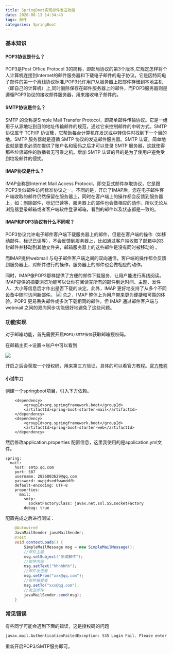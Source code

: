 ```yaml
---
title: SpringBoot实现邮件发送功能
date: 2020-08-13 14:34:43
tags: 邮件
categories: SpringBoot
---
```

### 基本知识
#### POP3协议是什么？

POP3是Post Office Protocol 3的简称，即邮局协议的第3个版本,它规定怎样将个人计算机连接到Internet的邮件服务器和下载电子邮件的电子协议。它是因特网电子邮件的第一个离线协议标准,POP3允许用户从服务器上把邮件存储到本地主机（即自己的计算机）上,同时删除保存在邮件服务器上的邮件，而POP3服务器则是遵循POP3协议的接收邮件服务器，用来接收电子邮件的。

<!--more-->
#### SMTP协议是什么？

SMTP 的全称是Simple Mail Transfer Protocol，即简单邮件传输协议。它是一组用于从源地址到目的地址传输邮件的规范，通过它来控制邮件的中转方式。SMTP 协议属于 TCP/IP 协议簇，它帮助每台计算机在发送或中转信件时找到下一个目的地。SMTP 服务器就是遵循 SMTP 协议的发送邮件服务器。SMTP 认证，简单地说就是要求必须在提供了账户名和密码之后才可以登录 SMTP 服务器，这就使得那些垃圾邮件的散播者无可乘之机。增加 SMTP 认证的目的是为了使用户避免受到垃圾邮件的侵扰。

#### IMAP协议是什么？

IMAP全称是Internet Mail Access Protocol，即交互式邮件存取协议，它是跟POP3类似邮件访问标准协议之一。不同的是，开启了IMAP后，您在电子邮件客户端收取的邮件仍然保留在服务器上，同时在客户端上的操作都会反馈到服务器上，如：删除邮件，标记已读等，服务器上的邮件也会做相应的动作。所以无论从浏览器登录邮箱或者客户端软件登录邮箱，看到的邮件以及状态都是一致的。

#### IMAP和POP3协议有什么不同呢？
POP3协议允许电子邮件客户端下载服务器上的邮件，但是在客户端的操作（如移动邮件、标记已读等），不会反馈到服务器上，比如通过客户端收取了邮箱中的3封邮件并移动到其他文件夹，邮箱服务器上的这些邮件是没有同时被移动的 。

而IMAP提供webmail 与电子邮件客户端之间的双向通信，客户端的操作都会反馈到服务器上，对邮件进行的操作，服务器上的邮件也会做相应的动作。

同时，IMAP像POP3那样提供了方便的邮件下载服务，让用户能进行离线阅读。IMAP提供的摘要浏览功能可以让你在阅读完所有的邮件到达时间、主题、发件人、大小等信息后才作出是否下载的决定。此外，IMAP 更好地支持了从多个不同设备中随时访问新邮件。
![](/images/2020081401.png)
总之，IMAP 整体上为用户带来更为便捷和可靠的体验。POP3 更易丢失邮件或多次下载相同的邮件，但 IMAP 通过邮件客户端与webmail 之间的双向同步功能很好地避免了这些问题。



### 功能实现

对于邮箱功能，首先需要开启`POP3/SMTP服务`获取邮箱授权码。

在邮箱主页->设置->账户中可以看到

![](/images/2020081402.png)

开启之后会获取一个授权码，用来第三方验证，具体的可以看官方教程。[官方教程](https://service.mail.qq.com/cgi-bin/help?subtype=1&&no=1001256&&id=28 )



#### 小试牛刀

创建一个springboot项目，引入下方依赖。

```
	<dependency>
	    <groupId>org.springframework.boot</groupId>
	    <artifactId>spring-boot-starter-mail</artifactId>
	</dependency>
	<dependency>
	    <groupId>org.springframework.boot</groupId>
	    <artifactId>spring-boot-starter-web</artifactId>
	</dependency>
```

 然后修改application.properties 配置信息，这里我使用的是application.yml文件。
```
spring:
  mail:
    host: smtp.qq.com
    port: 587
    username: 2826803629@qq.com
    password: uwpjdsedfwwnddfh
    default-encoding: UTF-8
    properties:
      mail:
        smtp:
          socketFactoryClass: javax.net.ssl.SSLsocketFactory
        debug: true
```

配置完成之后进行测试：

```java
	@Autowired
    JavaMailSender javaMailSender;
    @Test
    void contextLoads() {
        SimpleMailMessage msg = new SimpleMailMessage();
        //邮件主题
        msg.setSubject("测试邮件");
        //邮件内容
        msg.setText("hhhhhhh");
        //邮件发送者
        msg.setFrom("xxx@qq.com");
        //邮件接受者
        msg.setTo("xxx@qq.com");
        //发送邮件
        javaMailSender.send(msg);
    }
```





### 常见错误

有些同学可能会遇到下面的错误，这是授权码的问题

```bash
javax.mail.AuthenticationFailedException: 535 Login Fail. Please enter your authorization code to login. More information in http://service.mail.qq.com/cgi-bin/help?subtype=1&&id=28&&no=1001256
```

重新开启POP3/SMTP服务即可。